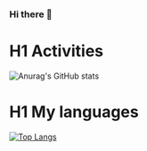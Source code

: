 ### Hi there 👋

# H1 Activities
![Anurag's GitHub stats](https://github-readme-stats.vercel.app/api?username=MrBogdan007&show_icons=true&theme=radical)
# H1 My languages
[![Top Langs](https://github-readme-stats.vercel.app/api/top-langs/?username=MrBogdan007&layout=compact)](https://github.com/anuraghazra/github-readme-stats)

